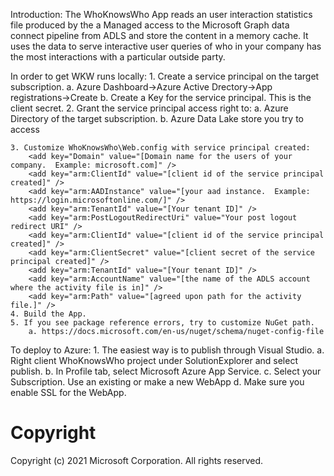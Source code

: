 ﻿Introduction:
The WhoKnowsWho App reads an user interaction statistics file produced by
the a Managed access to the Microsoft Graph data connect pipeline from ADLS and store the content in a memory cache.
It uses the data to serve interactive user queries of who in your company
has the most interactions with a particular outside party.

In order to get WKW runs locally:
	1. Create a service principal on the target subscription.
		a. Azure Dashboard->Azure Active Drectory->App registrations->Create
		b. Create a Key for the service principal.  This is the client secret.
	2. Grant the service principal access right to:
		a. Azure Directory of the target subscription.
		b. Azure Data Lake store you try to access
		
	3. Customize WhoKnowsWho\Web.config with service principal created:
	    <add key="Domain" value="[Domain name for the users of your company.  Example: microsoft.com]" />
	    <add key="arm:ClientId" value="[client id of the service principal created]" />
	    <add key="arm:AADInstance" value="[your aad instance.  Example: https://login.microsoftonline.com/]" />
	    <add key="arm:TenantId" value="[Your tenant ID]" />
	    <add key="arm:PostLogoutRedirectUri" value="Your post logout redirect URI" />
	    <add key="arm:ClientId" value="[client id of the service principal created]" />
	    <add key="arm:ClientSecret" value="[client secret of the service principal created]" />
	    <add key="arm:TenantId" value="[Your tenant ID]" />
	    <add key="arm:AccountName" value="[the name of the ADLS account where the activity file is in]" />
	    <add key="arm:Path" value="[agreed upon path for the activity file.]" />
	4. Build the App.
	5. If you see package reference errors, try to customize NuGet path.
		a. https://docs.microsoft.com/en-us/nuget/schema/nuget-config-file

To deploy to Azure:
	1. The easiest way is to publish through Visual Studio.
		a. Right client WhoKnowsWho project under SolutionExplorer and select publish.
		b. In Profile tab, select Microsoft Azure App Service.
		c. Select your Subscription.  Use an existing or make a new WebApp
        d. Make sure you enable SSL for the WebApp.


# Copyright

Copyright (c) 2021 Microsoft Corporation. All rights reserved.